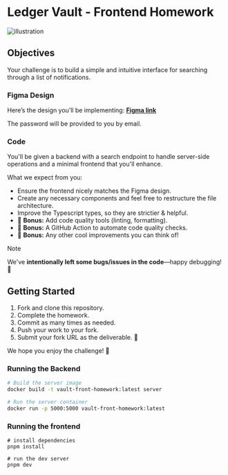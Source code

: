 # Ledger Vault - Frontend Homework

![illustration](https://i.imgur.com/AuJ6B7T.png)

## Objectives

Your challenge is to build a simple and intuitive interface for searching through a list of notifications.

### Figma Design

Here’s the design you’ll be implementing: **[Figma link](https://www.figma.com/design/AwC58Mqda2ZOjqzadPdiso/LES---Front-end-homework?node-id=0-1)**

The password will be provided to you by email.

### Code

You'll be given a backend with a search endpoint to handle server-side operations and a minimal frontend that you'll enhance.

What we expect from you:

- Ensure the frontend nicely matches the Figma design.
- Create any necessary components and feel free to restructure the file architecture.
- Improve the Typescript types, so they are strictier & helpful.
- 🎁 **Bonus:** Add code quality tools (linting, formatting).
- 🎁 **Bonus:** A GitHub Action to automate code quality checks.
- 🎁 **Bonus:** Any other cool improvements you can think of!

> [!NOTE]
> We've **intentionally left some bugs/issues in the code**—happy debugging! 🥳

## Getting Started

1. Fork and clone this repository.
2. Complete the homework.
3. Commit as many times as needed.
4. Push your work to your fork.
5. Submit your fork URL as the deliverable. 🚀

We hope you enjoy the challenge! 💪

### Running the Backend

```sh
# Build the server image
docker build -t vault-front-homework:latest server

# Run the server container
docker run -p 5000:5000 vault-front-homework:latest
```

### Running the frontend

```
# install dependencies
pnpm install

# run the dev server
pnpm dev
```
